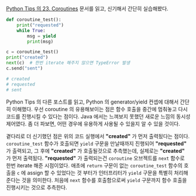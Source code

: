 [Python Tips 의 23. Coroutines](http://book.pythontips.com/en/latest/coroutines.html) 문서를 읽고, 신기해서 간단히 실습해봤다.

```python
def coroutine_test():
    print("requested")
    while True:
        msg = yield
        print(msg)

c = coroutine_test()
print("created")
next(c)  # 한번 iterate 해주지 않으면 TypeError 발생
c.send("sent")

# created
# requested
# sent
```

Python Tips 의 다른 포스트를 읽고, Python 의 generator/yield 컨셉에 대해서 간단히 이해했다. 우선 coroutine 의 유용해보이는 점은 함수 호출을 중간에 멈춰놓고 다시 코드를 진행시킬 수 있다는 점이다. Java 에서는 느껴보지 못했던 새로운 느낌의 동시성 제어였다. 좀 더 파보면, 어떤 경우에 유용하게 사용될 수 있을지 알 수 있을 것이다.

곁다리로 더 신기했던 점은 위의 코드 실행에서 **"created"** 가 먼저 출력됬다는 점이다. `coroutine_test` 함수가 호출되면 `yield` 구문을 만날때까지 진행되어 **"requested"** 가 출력되고, 그 후에 **"created"** 가 호출될것으로 추측했는데, 실제로는 **"created"** 가 먼저 출력됬다. **"requested"** 가 출력되는건 `coroutine` 오브젝트를 `next` 함수로 한번 iterate 해준 시점이었다. 애초에 `return` 구문이 없는 `coroutine_test` 함수의 호출을 `c` 에 assign 할 수 있었다는 것 부터가 인터프리터가 `yield` 구문을 특별히 처리해준다는 것을 의미한다. 처음에 `next` 함수를 호출함으로써 `yield` 구문까지 함수 호출을 진행시키는 것으로 추측한다.
